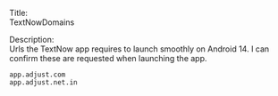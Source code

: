 Title:
\
TextNowDomains

Description:
\
Urls the TextNow app requires to launch smoothly on Android 14. I can confirm these are requested when launching the app.
```
app.adjust.com
app.adjust.net.in
```
